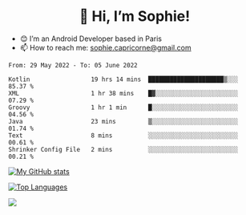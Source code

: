 <h1 align="center"> 👋 Hi, I’m Sophie! </h1>  

- 😊 I’m an Android Developer based in Paris
- 📫 How to reach me: sophie.capricorne@gmail.com


<!--START_SECTION:waka-->

```text
From: 29 May 2022 - To: 05 June 2022

Kotlin                 19 hrs 14 mins  █████████████████████▒░░░   85.37 %
XML                    1 hr 38 mins    █▓░░░░░░░░░░░░░░░░░░░░░░░   07.29 %
Groovy                 1 hr 1 min      █░░░░░░░░░░░░░░░░░░░░░░░░   04.56 %
Java                   23 mins         ▒░░░░░░░░░░░░░░░░░░░░░░░░   01.74 %
Text                   8 mins          ░░░░░░░░░░░░░░░░░░░░░░░░░   00.61 %
Shrinker Config File   2 mins          ░░░░░░░░░░░░░░░░░░░░░░░░░   00.21 %
```

<!--END_SECTION:waka-->

[![My GitHub stats](https://github-readme-stats.vercel.app/api?username=sophicapri&show_icons=true&theme=buefy)](https://github.com/anuraghazra/github-readme-stats)

[![Top Languages](https://github-readme-stats.vercel.app/api/top-langs/?username=sophicapri&langs_count=2&layout=compact)](https://github.com/anuraghazra/github-readme-stats)

![](https://github-readme-streak-stats.herokuapp.com/?user=sophicapri)
